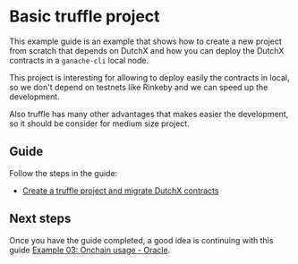 # Basic truffle project
This example guide is an example that shows how to create a new project from scratch 
that depends on DutchX and how you can deploy the DutchX contracts in a 
`ganache-cli` local node.

This project is interesting for allowing to deploy easily the contracts in local,
so we don't depend on testnets like Rinkeby and we can speed up the development.

Also truffle has many other advantages that makes easier the development, so it 
should be consider for medium size project.

## Guide
Follow the steps in the guide:
* [Create a truffle project and migrate DutchX contracts](https://github.com/gnosis/dx-examples-dev/tree/master/02_truffle-migrate)

## Next steps
Once you have the guide completed, a good idea is continuing with this guide
[Example 03: Onchain usage - Oracle](./dev-onchain-oracle.html).
